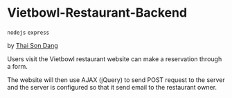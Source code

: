 # Vietbowl-Restaurant-Backend

`nodejs` `express`

by [Thai Son Dang](https://github.com/thaisonbk57)

Users visit the Vietbowl restaurant website can make a reservation through a form.

The website will then use AJAX (jQuery) to send POST request to the server and the server is configured so that it send email to the restaurant owner.
